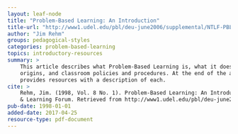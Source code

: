 ```yaml
---
layout: leaf-node
title: "Problem-Based Learning: An Introduction"
title-url: "http://www1.udel.edu/pbl/deu-june2006/supplemental/NTLF-PBL-introduction.pdf"
author: "Jim Rehm"
groups: pedagogical-styles
categories: problem-based-learning
topics: introductory-resources
summary: >
    This article describes what Problem-Based Learning is, what it does, historical
    origins, and classroom policies and procedures. At the end of the article, Rehm also
    provides resources with a description of each.
cite: >
    Rehm, Jim. (1998, Vol. 8 No. 1). Problem-Based Learning: An Introduction. National Teaching
    & Learning Forum. Retrieved from http://www1.udel.edu/pbl/deu-june2006/supplemental/NTLF-PBL-introduction.pdf
pub-date: 1998-01-01
added-date: 2017-04-25
resource-type: pdf-document
---
```

